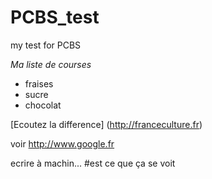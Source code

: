 # PCBS_test
my test for PCBS

_Ma liste de courses_
* fraises
* sucre
* chocolat

[Ecoutez la difference] (http://franceculture.fr)

voir <http://www.google.fr>

ecrire à machin... #est ce que ça se voit
